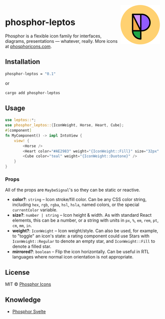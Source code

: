 <img src="./meta/phosphor-mark-tight-yellow.png" width="128" align="right" />

# phosphor-leptos

Phosphor is a flexible icon family for interfaces, diagrams, presentations — whatever, really. More icons at [phosphoricons.com](https://phosphoricons.com).

## Installation

```bash
phosphor-leptos = "0.1"
```

or

```bash
cargo add phosphor-leptos
```

## Usage

```rs
use leptos::*;
use phosphor_leptos::{IconWeight, Horse, Heart, Cube};
#[component]
fn MyComponent() -> impl IntoView {
    view! {
        <Horse />
        <Heart color="#AE2983" weight="{IconWeight::Fill}" size="32px" />
        <Cube color="teal" weight="{IconWeight::Duotone}" />
    }
}
```

### Props

All of the props are `MaybeSignal`'s so they can be static or reactive.

- **color?**: `string` – Icon stroke/fill color. Can be any CSS color string, including `hex`, `rgb`, `rgba`, `hsl`, `hsla`, named colors, or the special `currentColor` variable.
- **size?**: `number | string` – Icon height & width. As with standard React elements, this can be a number, or a string with units in `px`, `%`, `em`, `rem`, `pt`, `cm`, `mm`, `in`.
- **weight?**: `IconWeight` – Icon weight/style. Can also be used, for example, to "toggle" an icon's state: a rating component could use Stars with `IconWeight::Regular` to denote an empty star, and `IconWeight::Fill` to denote a filled star.
- **mirrored?**: `boolean` – Flip the icon horizontally. Can be useful in RTL languages where normal icon orientation is not appropriate.

## License

MIT © [Phosphor Icons](https://github.com/phosphor-icons)

## Knowledge

- [Phosphor Svelte](https://github.com/haruaki07/phosphor-svelte)
